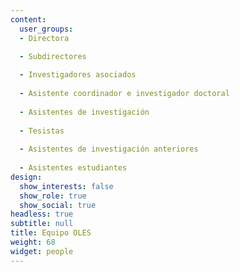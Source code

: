 ```yaml
---
content:
  user_groups:
  - Directora

  - Subdirectores
  
  - Investigadores asociados
  
  - Asistente coordinador e investigador doctoral
  
  - Asistentes de investigación
  
  - Tesistas
  
  - Asistentes de investigación anteriores
  
  - Asistentes estudiantes 
design:
  show_interests: false
  show_role: true
  show_social: true
headless: true
subtitle: null
title: Equipo OLES
weight: 68
widget: people
---
```

